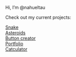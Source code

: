 Hi, I’m @nahueltau

Check out my current projects:

<a href="https://github.com/nahueltau/snake">Snake</a><br>
<a href="https://github.com/nahueltau/asteroids">Asteroids</a><br>
<a href="https://github.com/nahueltau/button-creator">Button creator</a><br>
<a href="https://github.com/nahueltau/portfolio">Portfolio</a><br>
<a href="https://github.com/nahueltau/catculator">Catculator</a><br>


<!---
nahueltau/nahueltau is a ✨ special ✨ repository because its `README.md` (this file) appears on your GitHub profile.
You can click the Preview link to take a look at your changes.
--->
